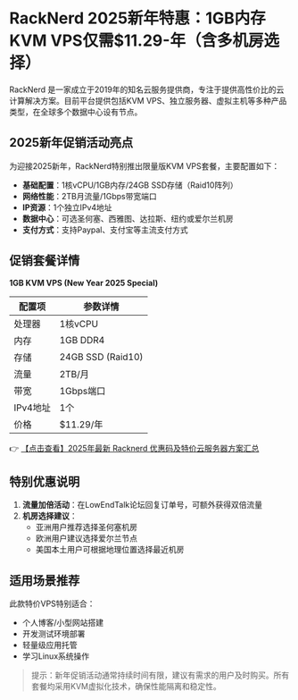 # RackNerd 2025新年特惠：1GB内存KVM VPS仅需$11.29-年（含多机房选择）

RackNerd 是一家成立于2019年的知名云服务提供商，专注于提供高性价比的云计算解决方案。目前平台提供包括KVM VPS、独立服务器、虚拟主机等多种产品类型，在全球多个数据中心设有节点。

## 2025新年促销活动亮点

为迎接2025新年，RackNerd特别推出限量版KVM VPS套餐，主要配置如下：

- **基础配置**：1核vCPU/1GB内存/24GB SSD存储（Raid10阵列）
- **网络性能**：2TB月流量/1Gbps带宽端口
- **IP资源**：1个独立IPv4地址
- **数据中心**：可选圣何塞、西雅图、达拉斯、纽约或爱尔兰机房
- **支付方式**：支持Paypal、支付宝等主流支付方式

## 促销套餐详情

**1GB KVM VPS (New Year 2025 Special)**

| 配置项       | 参数详情           |
|--------------|--------------------|
| 处理器       | 1核vCPU           |
| 内存         | 1GB DDR4          |
| 存储         | 24GB SSD (Raid10) |
| 流量         | 2TB/月            |
| 带宽         | 1Gbps端口         |
| IPv4地址     | 1个               |
| 价格         | $11.29/年         |

👉 [【点击查看】2025年最新 Racknerd 优惠码及特价云服务器方案汇总](https://bit.ly/Rack_Nerd)

## 特别优惠说明

1. **流量加倍活动**：在LowEndTalk论坛回复订单号，可额外获得双倍流量
2. **机房选择建议**：
   - 亚洲用户推荐选择圣何塞机房
   - 欧洲用户建议选择爱尔兰节点
   - 美国本土用户可根据地理位置选择最近机房

## 适用场景推荐

此款特价VPS特别适合：
- 个人博客/小型网站搭建
- 开发测试环境部署
- 轻量级应用托管
- 学习Linux系统操作

> 提示：新年促销活动通常持续时间有限，建议有需求的用户及时购买。所有套餐均采用KVM虚拟化技术，确保性能隔离和稳定性。